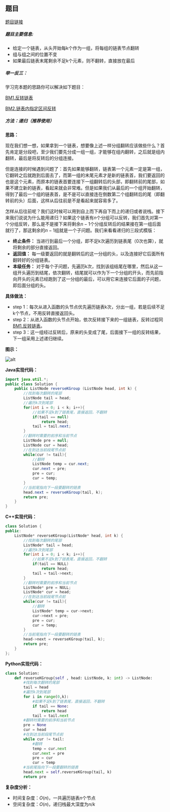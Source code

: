 ## 题目
[题目链接](https://www.nowcoder.com/practice/b49c3dc907814e9bbfa8437c251b028e?tpId=196&tqId=722&sourceUrl=/exam/oj&channenl=wgithub&fromPut=wgithub)

##### 题目主要信息:
- 给定一个链表，从头开始每k个作为一组，将每组的链表节点翻转
- 组与组之间的位置不变
- 如果最后链表末尾剩余不足k个元素，则不翻转，直接放在最后

##### 举一反三：

学习完本题的思路你可以解决如下题目：

[BM1.反转链表](https://www.nowcoder.com/practice/75e878df47f24fdc9dc3e400ec6058ca?tpId=295&sfm=html&channel=nowcoder)

[BM2.链表内指定区间反转](https://www.nowcoder.com/practice/b58434e200a648c589ca2063f1faf58c?tpId=295&sfm=html&channel=nowcoder)


##### 方法：递归（推荐使用）
**思路：**

现在我们想一想，如果拿到一个链表，想要像上述一样分组翻转应该做些什么？首先肯定是分段吧，至少我们要先分成一组一组，才能够在组内翻转，之后就是组内翻转，最后是将反转后的分组连接。

但是连接的时候遇到问题了：首先如果能够翻转，链表第一个元素一定是第一组，它翻转之后就跑到后面去了，而第一组的末尾元素才是新的链表首，我们要返回的也是这个元素，而原本的链表首要连接下一组翻转后的头部，即翻转前的尾部，如果不建立新的链表，看起来就会非常难。但是如果我们从最后的一个组开始翻转，得到了最后一个组的链表首，是不是可以直接连在倒数第二个组翻转后的尾（即翻转前的头）后面，这样从后往前是不是看起来就容易多了。

怎样从后往前呢？我们这时候可以用到自上而下再自下而上的递归或者说栈。接下来我们说说为什么能用递归？如果这个链表有$n$个分组可以反转，我们首先对第一个分组反转，那么是不是接下来将剩余$n-1$个分组反转后的结果接在第一组后面就行了，那这剩余的$n-1$组就是一个子问题。我们来看看递归的三段式模版：

- **终止条件：** 当进行到最后一个分组，即不足k次遍历到链表尾（0次也算），就将剩余的部分直接返回。
- **返回值：** 每一级要返回的就是翻转后的这一分组的头，以及连接好它后面所有翻转好的分组链表。
- **本级任务：** 对于每个子问题，先遍历k次，找到该组结尾在哪里，然后从这一组开头遍历到结尾，依次翻转，结尾就可以作为下一个分组的开头，而先前指向开头的元素已经跑到了这一分组的最后，可以用它来连接它后面的子问题，即后面分组的头。

**具体做法：**
- step 1：每次从进入函数的头节点优先遍历链表k次，分出一组，若是后续不足k个节点，不用反转直接返回头。
- step 2：从进入函数的头节点开始，依次反转接下来的一组链表，反转过程同[BM1.反转链表](https://www.nowcoder.com/practice/75e878df47f24fdc9dc3e400ec6058ca?tpId=295&sfm=html&channel=nowcoder)。
- step 3：这一组经过反转后，原来的头变成了尾，后面接下一组的反转结果，下一组采用上述递归继续。

**图示：**

![alt](https://uploadfiles.nowcoder.com/images/20220330/397721558_1648627803280/D024AA6BA7A670402678A9ACAD54EB10)

**Java实现代码：**
```java
import java.util.*;
public class Solution {
    public ListNode reverseKGroup (ListNode head, int k) {
        //找到每次翻转的尾部
        ListNode tail = head;
        //遍历k次到尾部 
        for(int i = 0; i < k; i++){ 
            //如果不足k到了链表尾，直接返回，不翻转
            if(tail == null) 
                return head;
            tail = tail.next; 
        }
        //翻转时需要的前序和当前节点
        ListNode pre = null; 
        ListNode cur = head;
        //在到达当前段尾节点前
        while(cur != tail){ 
            //翻转
            ListNode temp = cur.next; 
            cur.next = pre;
            pre = cur;
            cur = temp;
        }
        //当前尾指向下一段要翻转的链表
        head.next = reverseKGroup(tail, k); 
        return pre;
    }
}
```
**C++实现代码：**
```cpp
class Solution {
public:
    ListNode* reverseKGroup(ListNode* head, int k) {
        //找到每次翻转的尾部
        ListNode* tail = head; 
        //遍历k次到尾部
        for(int i = 0; i < k; i++){ 
            //如果不足k到了链表尾，直接返回，不翻转
            if(tail == NULL) 
                return head;
            tail = tail->next; 
        }
        //翻转时需要的前序和当前节点
        ListNode* pre = NULL; 
        ListNode* cur = head;
        //在到达当前段尾节点前
        while(cur != tail){ 
            //翻转
            ListNode* temp = cur->next; 
            cur->next = pre;
            pre = cur;
            cur = temp;
        }
        //当前尾指向下一段要翻转的链表
        head->next = reverseKGroup(tail, k); 
        return pre;
    }
};
```
**Python实现代码：**
```python
class Solution:
    def reverseKGroup(self , head: ListNode, k: int) -> ListNode:
        #找到每次翻转的尾部
        tail = head 
        #遍历k次到尾部
        for i in range(0,k): 
            #如果不足k到了链表尾，直接返回，不翻转
            if tail == None: 
                return head
            tail = tail.next
        #翻转时需要的前序和当前节点
        pre = None 
        cur = head
        #在到达当前段尾节点前
        while cur != tail: 
            #翻转
            temp = cur.next 
            cur.next = pre
            pre = cur
            cur = temp
        #当前尾指向下一段要翻转的链表
        head.next = self.reverseKGroup(tail, k) 
        return pre
```
**复杂度分析：**
- 时间复杂度：$O(n)$，一共遍历链表$n$个节点
- 空间复杂度：$O(n)$，递归栈最大深度为$n/k$